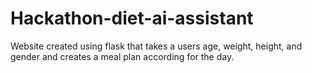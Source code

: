 # Hackathon-diet-ai-assistant
Website created using flask that takes a users age, weight, height, and gender and creates a meal plan according for the day.
